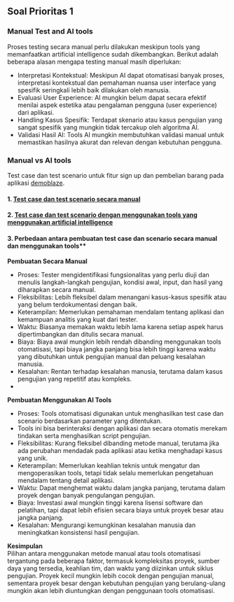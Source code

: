 ## Soal Prioritas 1

### Manual Test and AI tools
Proses testing secara manual perlu dilakukan meskipun tools yang memanfaatkan artificial intelligence sudah dikembangkan. Berikut adalah beberapa alasan mengapa testing manual masih diperlukan:
- Interpretasi Kontekstual: Meskipun AI dapat otomatisasi banyak proses, interpretasi kontekstual dan pemahaman nuansa user interface yang spesifik seringkali lebih baik dilakukan oleh manusia.
- Evaluasi User Experience: AI mungkin belum dapat secara efektif menilai aspek estetika atau pengalaman pengguna (user experience) dari aplikasi.
- Handling Kasus Spesifik: Terdapat skenario atau kasus pengujian yang sangat spesifik yang mungkin tidak tercakup oleh algoritma AI.
- Validasi Hasil AI: Tools AI mungkin membutuhkan validasi manual untuk memastikan hasilnya akurat dan relevan dengan kebutuhan pengguna. 

### Manual vs AI tools
Test case dan test scenario untuk fitur sign up dan pembelian barang pada aplikasi [demoblaze](https://www.demoblaze.com/index.html).
#### 1. [Test case dan test scenario secara manual](https://docs.google.com/spreadsheets/d/1cjYRmX2O4uk0ul1qcqwSQQgSw2mDgRRMH49Fzf_GXNU/edit?usp=sharing)
#### 2. [Test case dan test scenario dengan menggunakan tools yang menggunakan artificial intelligence](https://docs.google.com/spreadsheets/d/1qGUJ4MmcnxhaWK43HPtm1WIW7VMVty4iAisFwZwMaxA/edit?usp=sharing)
#### 3. Perbedaan antara pembuatan test case dan scenario secara manual dan menggunakan tools**
**Pembuatan Secara Manual**
- Proses: Tester mengidentifikasi fungsionalitas yang perlu diuji dan menulis langkah-langkah pengujian, kondisi awal, input, dan hasil yang diharapkan secara manual.
- Fleksibilitas: Lebih fleksibel dalam menangani kasus-kasus spesifik atau yang belum terdokumentasi dengan baik.
- Keterampilan: Memerlukan pemahaman mendalam tentang aplikasi dan kemampuan analitis yang kuat dari tester.
- Waktu: Biasanya memakan waktu lebih lama karena setiap aspek harus dipertimbangkan dan ditulis secara manual.
- Biaya: Biaya awal mungkin lebih rendah dibanding menggunakan tools otomatisasi, tapi biaya jangka panjang bisa lebih tinggi karena waktu yang dibutuhkan untuk pengujian manual dan peluang kesalahan manusia.
- Kesalahan: Rentan terhadap kesalahan manusia, terutama dalam kasus pengujian yang repetitif atau kompleks.
- 
**Pembuatan Menggunakan AI Tools**
- Proses: Tools otomatisasi digunakan untuk menghasilkan test case dan scenario berdasarkan parameter yang ditentukan.
- Tools ini bisa berinteraksi dengan aplikasi dan secara otomatis merekam tindakan serta menghasilkan script pengujian.
- Fleksibilitas: Kurang fleksibel dibanding metode manual, terutama jika ada perubahan mendadak pada aplikasi atau ketika menghadapi kasus yang unik.
- Keterampilan: Memerlukan keahlian teknis untuk mengatur dan mengoperasikan tools, tetapi tidak selalu memerlukan pengetahuan mendalam tentang detail aplikasi.
- Waktu: Dapat menghemat waktu dalam jangka panjang, terutama dalam proyek dengan banyak pengulangan pengujian.
- Biaya: Investasi awal mungkin tinggi karena lisensi software dan pelatihan, tapi dapat lebih efisien secara biaya untuk proyek besar atau jangka panjang.
- Kesalahan: Mengurangi kemungkinan kesalahan manusia dan meningkatkan konsistensi hasil pengujian.
  
**Kesimpulan**\
Pilihan antara menggunakan metode manual atau tools otomatisasi tergantung pada beberapa faktor, termasuk kompleksitas proyek, sumber daya yang tersedia, keahlian tim, dan waktu yang diizinkan untuk siklus pengujian. Proyek kecil mungkin lebih cocok dengan pengujian manual, sementara proyek besar dengan kebutuhan pengujian yang berulang-ulang mungkin akan lebih diuntungkan dengan penggunaan tools otomatisasi.
